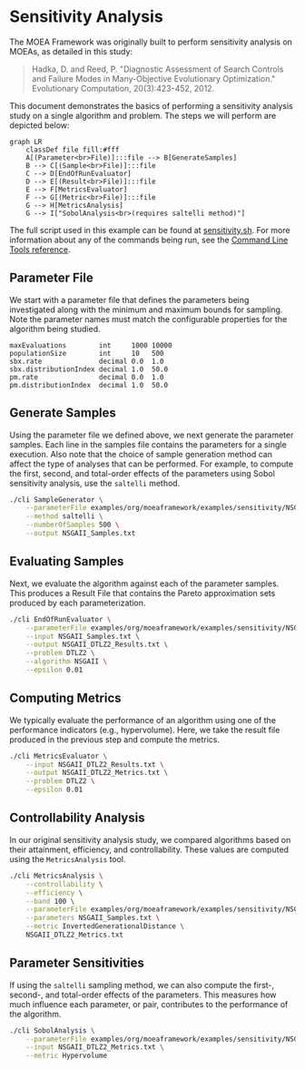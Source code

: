 # Sensitivity Analysis

The MOEA Framework was originally built to perform sensitivity analysis on MOEAs, as detailed in this study:

> Hadka, D. and Reed, P.  "Diagnostic Assessment of Search Controls and Failure Modes in Many-Objective
> Evolutionary Optimization."  Evolutionary Computation, 20(3):423-452, 2012.

This document demonstrates the basics of performing a sensitivity analysis study on a single algorithm and problem.
The steps we will perform are depicted below:

```mermaid
graph LR
    classDef file fill:#fff
    A[(Parameter<br>File)]:::file --> B[GenerateSamples]
    B --> C[(Sample<br>File)]:::file
    C --> D[EndOfRunEvaluator]
    D --> E[(Result<br>File)]:::file
    E --> F[MetricsEvaluator]
    F --> G[(Metric<br>File)]:::file
    G --> H[MetricsAnalysis]
    G --> I["SobolAnalysis<br>(requires saltelli method)"]
```

The full script used in this example can be found at [sensitivity.sh](../examples/org/moeaframework/examples/sensitivity/sensitivity.sh).
For more information about any of the commands being run, see the [Command Line Tools reference](commandLineTools.md).

## Parameter File

We start with a parameter file that defines the parameters being investigated along with the minimum and maximum bounds
for sampling.  Note the parameter names must match the configurable properties for the algorithm being studied.

<!-- :code: src=examples/org/moeaframework/examples/sensitivity/NSGAII_Params.txt -->

```
maxEvaluations        int     1000 10000
populationSize        int     10   500
sbx.rate              decimal 0.0  1.0
sbx.distributionIndex decimal 1.0  50.0
pm.rate               decimal 0.0  1.0
pm.distributionIndex  decimal 1.0  50.0
```

## Generate Samples

Using the parameter file we defined above, we next generate the parameter samples.  Each line in the samples
file contains the parameters for a single execution.  Also note that the choice of sample generation method can affect
the type of analyses that can be performed.  For example, to compute the first, second, and total-order effects of the
parameters using Sobol sensitivity analysis, use the `saltelli` method. 

<!-- :code: src=examples/org/moeaframework/examples/sensitivity/sensitivity.sh lines=5:9 -->

```sh
./cli SampleGenerator \
    --parameterFile examples/org/moeaframework/examples/sensitivity/NSGAII_Params.txt \
    --method saltelli \
    --numberOfSamples 500 \
    --output NSGAII_Samples.txt
```

## Evaluating Samples

Next, we evaluate the algorithm against each of the parameter samples.  This produces a Result File that contains
the Pareto approximation sets produced by each parameterization.

<!-- :code: src=examples/org/moeaframework/examples/sensitivity/sensitivity.sh lines=11:17 -->

```sh
./cli EndOfRunEvaluator \
    --parameterFile examples/org/moeaframework/examples/sensitivity/NSGAII_Params.txt \
    --input NSGAII_Samples.txt \
    --output NSGAII_DTLZ2_Results.txt \
    --problem DTLZ2 \
    --algorithm NSGAII \
    --epsilon 0.01
```

## Computing Metrics

We typically evaluate the performance of an algorithm using one of the performance indicators (e.g., hypervolume).
Here, we take the result file produced in the previous step and compute the metrics.

<!-- :code: src=examples/org/moeaframework/examples/sensitivity/sensitivity.sh lines=19:23 -->

```sh
./cli MetricsEvaluator \
    --input NSGAII_DTLZ2_Results.txt \
    --output NSGAII_DTLZ2_Metrics.txt \
    --problem DTLZ2 \
    --epsilon 0.01
```

## Controllability Analysis

In our original sensitivity analysis study, we compared algorithms based on their attainment, efficiency, and
controllability.  These values are computed using the `MetricsAnalysis` tool.

<!-- :code: src=examples/org/moeaframework/examples/sensitivity/sensitivity.sh lines=25:32 -->

```sh
./cli MetricsAnalysis \
    --controllability \
    --efficiency \
    --band 100 \
    --parameterFile examples/org/moeaframework/examples/sensitivity/NSGAII_Params.txt \
    --parameters NSGAII_Samples.txt \
    --metric InvertedGenerationalDistance \
    NSGAII_DTLZ2_Metrics.txt
```

## Parameter Sensitivities

If using the `saltelli` sampling method, we can also compute the first-, second-, and total-order effects of the
parameters.  This measures how much influence each parameter, or pair, contributes to the performance of the
algorithm.

<!-- :code: src=examples/org/moeaframework/examples/sensitivity/sensitivity.sh lines=34:37 -->

```sh
./cli SobolAnalysis \
    --parameterFile examples/org/moeaframework/examples/sensitivity/NSGAII_Params.txt \
    --input NSGAII_DTLZ2_Metrics.txt \
    --metric Hypervolume
```
